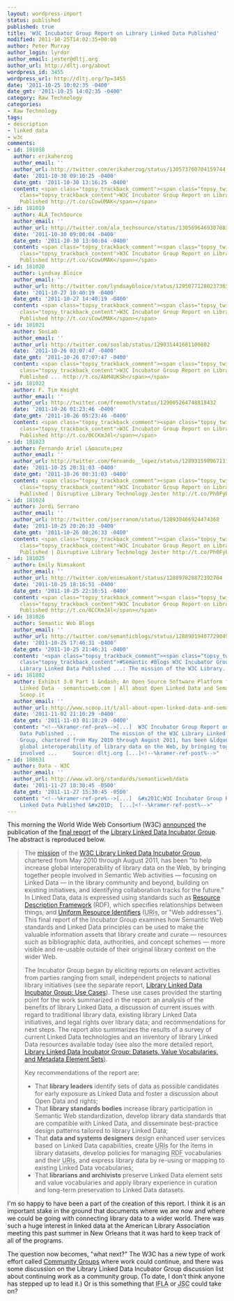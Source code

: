 ```yaml
---
layout: wordpress-import
status: published
published: true
title: 'W3C Incubator Group Report on Library Linked Data Published'
modified: 2011-10-25T14:02:35+00:00
author: Peter Murray
author_login: lyrdor
author_email: jester@dltj.org
author_url: http://dltj.org/about
wordpress_id: 3455
wordpress_url: http://dltj.org/?p=3455
date: '2011-10-25 10:02:35 -0400'
date_gmt: '2011-10-25 14:02:35 -0400'
category: Raw Technology
categories:
- Raw Technology
tags:
- description
- linked data
- w3c
comments:
- id: 181018
  author: erikaherzog
  author_email: ''
  author_url: http://twitter.com/erikaherzog/status/130573760704159744
  date: '2011-10-30 09:16:25 -0400'
  date_gmt: '2011-10-30 13:16:25 -0400'
  content: <span class="topsy_trackback_comment"><span class="topsy_twitter_username"><span
    class="topsy_trackback_content">W3C Incubator Group Report on Library Linked Data
    Published http://t.co/sCowUMAK</span></span>
- id: 181019
  author: ALA_TechSource
  author_email: ''
  author_url: http://twitter.com/ala_techsource/status/130569646930788353
  date: '2011-10-30 09:00:04 -0400'
  date_gmt: '2011-10-30 13:00:04 -0400'
  content: <span class="topsy_trackback_comment"><span class="topsy_twitter_username"><span
    class="topsy_trackback_content">W3C Incubator Group Report on Library Linked Data
    Published http://t.co/sCowUMAK</span></span>
- id: 181020
  author: Lyndsay Bloice
  author_email: ''
  author_url: http://twitter.com/lyndsaybloice/status/129507712802373632
  date: '2011-10-27 10:40:19 -0400'
  date_gmt: '2011-10-27 14:40:19 -0400'
  content: <span class="topsy_trackback_comment"><span class="topsy_twitter_username"><span
    class="topsy_trackback_content">W3C Incubator Group Report on Library Linked Data
    Published http://t.co/sCowUMAK</span></span>
- id: 181021
  author: SosLab
  author_email: ''
  author_url: http://twitter.com/soslab/status/129031441681100802
  date: '2011-10-26 03:07:47 -0400'
  date_gmt: '2011-10-26 07:07:47 -0400'
  content: <span class="topsy_trackback_comment"><span class="topsy_twitter_username"><span
    class="topsy_trackback_content">W3C Incubator Group Report on Library Linked Data
    Published ... http://t.co/AbM4UKSh</span></span>
- id: 181022
  author: F. Tim Knight
  author_email: ''
  author_url: http://twitter.com/freemoth/status/129005264748818432
  date: '2011-10-26 01:23:46 -0400'
  date_gmt: '2011-10-26 05:23:46 -0400'
  content: <span class="topsy_trackback_comment"><span class="topsy_twitter_username"><span
    class="topsy_trackback_content">W3C Incubator Group Report on Library Linked Data
    Published http://t.co/0CCKmJ4l</span></span>
- id: 181023
  author: Fernando Ariel L&oacute;pez
  author_email: ''
  author_url: http://twitter.com/fernando__lopez/status/128931598967111680
  date: '2011-10-25 20:31:03 -0400'
  date_gmt: '2011-10-26 00:31:03 -0400'
  content: <span class="topsy_trackback_comment"><span class="topsy_twitter_username"><span
    class="topsy_trackback_content">W3C Incubator Group Report on Library Linked Data
    Published | Disruptive Library Technology Jester http://t.co/Ph0FyPHX</span></span>
- id: 181024
  author: Jordi Serrano
  author_email: ''
  author_url: http://twitter.com/jserranom/status/128930466924474368
  date: '2011-10-25 20:26:33 -0400'
  date_gmt: '2011-10-26 00:26:33 -0400'
  content: <span class="topsy_trackback_comment"><span class="topsy_twitter_username"><span
    class="topsy_trackback_content">W3C Incubator Group Report on Library Linked Data
    Published | Disruptive Library Technology Jester http://t.co/Ph0FyPHX</span></span>
- id: 181025
  author: Emily Nimsakont
  author_email: ''
  author_url: http://twitter.com/enimsakont/status/128897828872392704
  date: '2011-10-25 18:16:51 -0400'
  date_gmt: '2011-10-25 22:16:51 -0400'
  content: <span class="topsy_trackback_comment"><span class="topsy_twitter_username"><span
    class="topsy_trackback_content">W3C Incubator Group Report on Library Linked Data
    Published http://t.co/0CCKmJ4l</span></span>
- id: 181026
  author: Semantic Web Blogs
  author_email: ''
  author_url: http://twitter.com/semanticblogs/status/128890194077290496
  date: '2011-10-25 17:46:31 -0400'
  date_gmt: '2011-10-25 21:46:31 -0400'
  content: '<span class="topsy_trackback_comment"><span class="topsy_twitter_username"><span
    class="topsy_trackback_content">#Semantic #Blogs W3C Incubator Group Report on
    Library Linked Data Published ...: The mission of the W3C Library... http://t.co/LVmsmbX8</span></span>'
- id: 181802
  author: Exhibit 3.0 Part 1 &ndash; An Open Source Software Platform for Publishing
    Linked Data - semanticweb.com | All about Open Linked Data and Semantic Web |
    Scoop.it
  author_email: ''
  author_url: http://www.scoop.it/t/all-about-open-linked-data-and-semantic-web/p/437149385/exhibit-3-0-part-1-an-open-source-software-platform-for-publishing-linked-data-semanticweb-com
  date: '2011-11-02 21:10:29 -0400'
  date_gmt: '2011-11-03 01:10:29 -0400'
  content: "<!--%kramer-ref-pre%-->[...]  W3C Incubator Group Report on Library Linked
    Data Published ...           The mission of the W3C Library Linked Data Incubator
    Group, chartered from May 2010 through August 2011, has been &ldquo;to help increase
    global interoperability of library data on the Web, by bringing together people
    involved ...     Source: dltj.org [...]<!--%kramer-ref-post%-->"
- id: 188631
  author: Data - W3C
  author_email: ''
  author_url: http://www.w3.org/standards/semanticweb/data
  date: '2011-11-27 10:30:45 -0500'
  date_gmt: '2011-11-27 15:30:45 -0500'
  content: "<!--%kramer-ref-pre%-->[...]  &#x201C;W3C Incubator Group Report on Library
    Linked Data Published &#x201D;  [...]<!--%kramer-ref-post%-->"
---
```

<p>This morning the World Wide Web Consortium (W3C) <a href="http://www.w3.org/News/2011#entry-9239" title="W3C News Archive: 2011 W3C">announced</a> the publication of the <a href="http://www.w3.org/2005/Incubator/lld/XGR-lld/" title="301 Moved Permanently">final report</a> of the <a href="http://www.w3.org/2005/Incubator/lld/" title="W3C Library Linked Data  Incubator Group">Library Linked Data Incubator Group</a>.  The abstract is reproduced below.</p>
<blockquote>
<p>The <a href="http://www.w3.org/2005/Incubator/lld/charter" class="external text" title="http://www.w3.org/2005/Incubator/lld/charter">mission</a> of the <a href="http://www.w3.org/2005/Incubator/lld/" title="W3C Library Linked Data  Incubator Group">W3C Library Linked Data Incubator Group</a>, chartered from May 2010 through August 2011, has been "to help increase global interoperability of library data on the Web, by bringing together people involved in Semantic Web activities &mdash; focusing on Linked Data &mdash; in the library community and beyond, building on existing initiatives, and identifying collaboration tracks for the future." In Linked Data, data is expressed using standards such as <a href="http://www.w3.org/RDF/" title="RDF - Semantic Web Standards">Resource Description Framework</a> (RDF), which specifies relationships between things, and <a href="http://en.wikipedia.org/wiki/Uniform_Resource_Identifier" class="external text" title="http://en.wikipedia.org/wiki/Uniform_Resource_Identifier">Uniform Resource Identifiers</a> (<abbr title="Uniform Resource Identifiers">URIs</abbr>, or "Web addresses").  This final report of the Incubator Group examines how Semantic Web standards and Linked Data principles can be used to make the valuable information assets that library create and curate &mdash; resources such as bibliographic data, authorities, and concept schemes &mdash; more visible and re-usable outside of their original library context on the wider Web. </p>
<p>The Incubator Group began by eliciting reports on relevant activities from parties ranging from small, independent projects to national library initiatives (see the separate report, <a href="http://www.w3.org/2005/Incubator/lld/XGR-lld-usecase-20111025/" title="Library Linked Data Incubator Group: Use Cases">Library Linked Data Incubator Group: Use Cases</a>).  These use cases provided the starting point for the work summarized in the report: an analysis of the benefits of library Linked Data, a discussion of current issues with regard to traditional library data, existing library Linked Data initiatives, and legal rights over library data; and recommendations for next steps. The report also summarizes the results of a survey of current Linked Data technologies and an inventory of library Linked Data resources available today (see also the more detailed report, <a href="http://www.w3.org/2005/Incubator/lld/XGR-lld-vocabdataset-20111025/" title="Library Linked Data Incubator Group: Datasets, Value Vocabularies, and Metadata Element Sets">Library Linked Data Incubator Group: Datasets, Value Vocabularies, and Metadata Element Sets</a>).</p>
<p>Key recommendations of the report are: </p>
<ul>
<li> That <strong>library leaders</strong> identify sets of data as possible candidates for early exposure as Linked Data and foster a discussion about Open Data and rights; </li>
<li> That <strong>library standards bodies</strong> increase library participation in Semantic Web standardization, develop library data standards that are compatible with Linked Data, and disseminate best-practice design patterns tailored to library Linked Data; </li>
<li> That <strong>data and systems designers</strong> design enhanced user services based on Linked Data capabilities, create <abbr title="Uniform Resource Identifiers">URIs</abbr> for the items in library datasets, develop policies for managing <abbr title="Resource Description Framework">RDF</abbr> vocabularies and their <abbr title="Uniform Resource Identifiers">URIs</abbr>, and express library data by re-using or mapping to existing Linked Data vocabularies; </li>
<li> That <strong>librarians and archivists</strong> preserve Linked Data element sets and value vocabularies and apply library experience in curation and long-term preservation to Linked Data datasets. </li>
</ul>
</blockquote>
<p>I'm so happy to have been a part of the creation of this report. I think it is an important stake in the ground that documents where we are now and where we could be going with connecting library data to a wider world.  There was such a huge interest in linked data at the American Library Association meeting this past summer in New Orleans that it was hard to keep track of all of the programs.</p>
<p>The question now becomes, "what next?"  The W3C has a new type of work effort called <a href="http://www.w3.org/community/about/#cg" title="About W3C Community and Business Groups | Community and Business Groups">Community Groups</a> where work could continue, and there was some discussion on the Library Linked Data Incubator Group discussion list about continuing work as a community group.  (To date, I don't think anyone has stepped up to lead it.)  Or is this something that <acronym title="International Federation of Library Associations and Institutions">IFLA</acronym> or <acronym title="Joint Steering Committee for Development of RDA">JSC</acronym> could take on?</p>
